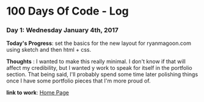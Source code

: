 # 100 Days Of Code - Log

### Day 1: Wednesday January 4th, 2017

**Today's Progress**: set the basics for the new layout for ryanmagoon.com using sketch and then html + css.

**Thoughts** : I wanted to make this really minimal. I don't know if that will affect my credibility, but I wanted y work to speak for itself in the portfolio section. That being said, I'll probably spend some time later polishing things once I have some portfolio pieces that I'm more proud of.

**link to work**: [Home Page](https://codepen.io/ryanmagoon/pen/bgNqGJ/)
